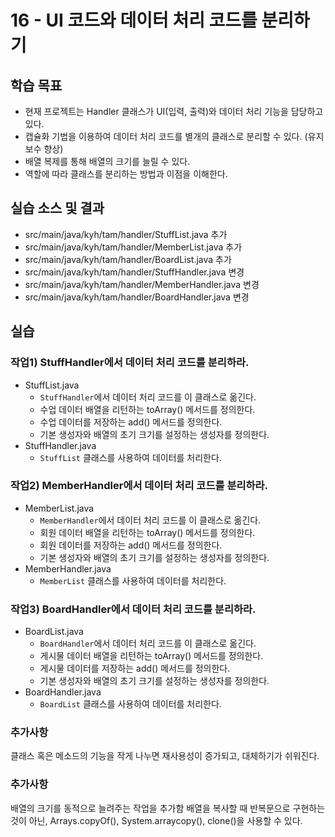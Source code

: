 # 16 - UI 코드와 데이터 처리 코드를 분리하기

## 학습 목표

- 현재 프로젝트는 Handler 클래스가 UI(입력, 출력)와 데이터 처리 기능을 담당하고 있다.
- 캡슐화 기법을 이용하여 데이터 처리 코드를 별개의 클래스로 분리할 수 있다. (유지보수 향상)
- 배열 복제를 통해 배열의 크기를 늘릴 수 있다.
- 역할에 따라 클래스를 분리하는 방법과 이점을 이해한다.  

## 실습 소스 및 결과

- src/main/java/kyh/tam/handler/StuffList.java 추가
- src/main/java/kyh/tam/handler/MemberList.java 추가
- src/main/java/kyh/tam/handler/BoardList.java 추가
- src/main/java/kyh/tam/handler/StuffHandler.java 변경
- src/main/java/kyh/tam/handler/MemberHandler.java 변경
- src/main/java/kyh/tam/handler/BoardHandler.java 변경

## 실습

### 작업1) StuffHandler에서 데이터 처리 코드를 분리하라.

- StuffList.java
    - `StuffHandler`에서 데이터 처리 코드를 이 클래스로 옮긴다.
    - 수업 데이터 배열을 리턴하는 toArray() 메서드를 정의한다.
    - 수업 데이터를 저장하는 add() 메서드를 정의한다.
    - 기본 생성자와 배열의 초기 크기를 설정하는 생성자를 정의한다.  
- StuffHandler.java
    - `StuffList` 클래스를 사용하여 데이터를 처리한다.

### 작업2) MemberHandler에서 데이터 처리 코드를 분리하라.

- MemberList.java
    - `MemberHandler`에서 데이터 처리 코드를 이 클래스로 옮긴다.
    - 회원 데이터 배열을 리턴하는 toArray() 메서드를 정의한다.
    - 회원 데이터를 저장하는 add() 메서드를 정의한다.
    - 기본 생성자와 배열의 초기 크기를 설정하는 생성자를 정의한다.  
- MemberHandler.java
    - `MemberList` 클래스를 사용하여 데이터를 처리한다.

### 작업3) BoardHandler에서 데이터 처리 코드를 분리하라.

- BoardList.java
    - `BoardHandler`에서 데이터 처리 코드를 이 클래스로 옮긴다.
    - 게시물 데이터 배열을 리턴하는 toArray() 메서드를 정의한다.
    - 게시물 데이터를 저장하는 add() 메서드를 정의한다.
    - 기본 생성자와 배열의 초기 크기를 설정하는 생성자를 정의한다.  
- BoardHandler.java
    - `BoardList` 클래스를 사용하여 데이터를 처리한다.

### 추가사항
클래스 혹은 메소드의 기능을 작게 나누면 재사용성이 증가되고, 대체하기가 쉬워진다.

### 추가사항
배열의 크기를 동적으로 늘려주는 작업을 추가함
배열을 복사할 때 반복문으로 구현하는 것이 아닌, Arrays.copyOf(), System.arraycopy(), clone()을 사용할 수 있다.